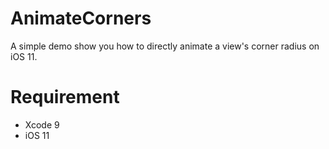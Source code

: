 # AnimateCorners
A simple demo show you how to directly animate a view's corner radius on iOS 11.

# Requirement
- Xcode 9
- iOS 11
